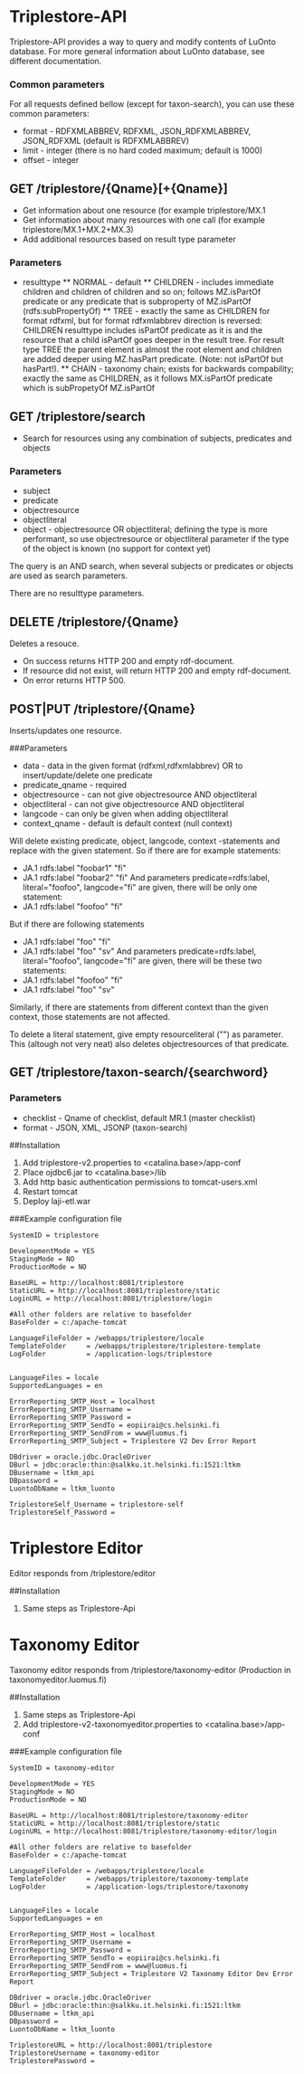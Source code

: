 Triplestore-API
===============

Triplestore-API provides a way to query and modify contents of LuOnto database. For more general information about LuOnto database, see different documentation. 

### Common parameters

For all requests defined bellow (except for taxon-search), you can use these common parameters:

* format - RDFXMLABBREV, RDFXML, JSON_RDFXMLABBREV, JSON_RDFXML (default is RDFXMLABBREV)
* limit - integer (there is no hard coded maximum; default is 1000)
* offset - integer 

## GET /triplestore/{Qname}[+{Qname}]

* Get information about one resource (for example triplestore/MX.1
* Get information about many resources with one call (for example triplestore/MX.1+MX.2+MX.3)
* Add additional resources based on result type parameter

### Parameters
* resulttype
** NORMAL - default
** CHILDREN - includes immediate children and children of children and so on; follows MZ.isPartOf predicate or any predicate that is subproperty of MZ.isPartOf (rdfs:subPropertyOf)
** TREE - exactly the same as CHILDREN for format rdfxml, but for format rdfxmlabbrev direction is reversed: CHILDREN resulttype includes isPartOf predicate as it is and the resource that a child isPartOf goes deeper in the result tree. For result type TREE the parent element is almost the root element and children are added deeper using MZ.hasPart predicate. (Note: not isPartOf but hasPart!).
** CHAIN - taxonomy chain; exists for backwards compability; exactly the same as CHILDREN, as it follows MX.isPartOf predicate which is subPropetyOf MZ.isPartOf 

## GET /triplestore/search

* Search for resources using any combination of subjects, predicates and objects

### Parameters
* subject
* predicate
* objectresource
* objectliteral
* object - objectresource OR objectliteral; defining the type is more performant, so use objectresource or objectliteral parameter if the type of the object is known
(no support for context yet)

The query is an AND search, when several subjects or predicates or objects are used as search parameters.

There are no resulttype parameters.

## DELETE /triplestore/{Qname}

Deletes a resouce. 

* On success returns HTTP 200 and empty rdf-document. 
* If resource did not exist, will return HTTP 200 and empty rdf-document. 
* On error returns HTTP 500.

## POST|PUT /triplestore/{Qname}

Inserts/updates one resource.

###Parameters
* data - data in the given format (rdfxml,rdfxmlabbrev)
OR to insert/update/delete one predicate
* predicate_qname - required
* objectresource - can not give objectresource AND objectliteral
* objectliteral - can not give objectresource AND objectliteral
* langcode - can only be given when adding objectliteral
* context_qname - default is default context (null context)

Will delete existing predicate, object, langcode, context -statements and replace with the given statement. So if there are for example statements:

* JA.1	rdfs:label	"foobar1"	"fi"
* JA.1	rdfs:label	"foobar2"	"fi"
And parameters predicate=rdfs:label, literal="foofoo", langcode="fi" are given, there will be only one statement:
* JA.1	rdfs:label	"foofoo"	"fi"

But if there are following statements
* JA.1	rdfs:label	"foo"	"fi"
* JA.1	rdfs:label	"foo"	"sv"
And parameters predicate=rdfs:label, literal="foofoo", langcode="fi" are given, there will be these two statements:
* JA.1	rdfs:label	"foofoo"	"fi"
* JA.1	rdfs:label	"foo"	"sv"
 
Similarly, if there are statements from different context than the given context, those statements are not affected.


To delete a literal statement, give empty resourceliteral ("") as parameter. This (altough not very neat) also deletes objectresources of that predicate.



## GET /triplestore/taxon-search/{searchword}

### Parameters
* checklist - Qname of checklist, default MR.1 (master checklist)
* format - JSON, XML, JSONP (taxon-search)



##Installation

1. Add triplestore-v2.properties to  <catalina.base>/app-conf
2. Place ojdbc6.jar to <catalina.base>/lib
3. Add http basic authentication permissions to tomcat-users.xml
4. Restart tomcat
5. Deploy laji-etl.war

###Example configuration file
~~~
SystemID = triplestore

DevelopmentMode = YES
StagingMode = NO
ProductionMode = NO

BaseURL = http://localhost:8081/triplestore
StaticURL = http://localhost:8081/triplestore/static
LoginURL = http://localhost:8081/triplestore/login

#All other folders are relative to basefolder
BaseFolder = c:/apache-tomcat

LanguageFileFolder = /webapps/triplestore/locale
TemplateFolder     = /webapps/triplestore/triplestore-template
LogFolder          = /application-logs/triplestore


LanguageFiles = locale
SupportedLanguages = en

ErrorReporting_SMTP_Host = localhost
ErrorReporting_SMTP_Username =
ErrorReporting_SMTP_Password =
ErrorReporting_SMTP_SendTo = eopiirai@cs.helsinki.fi
ErrorReporting_SMTP_SendFrom = www@luomus.fi
ErrorReporting_SMTP_Subject = Triplestore V2 Dev Error Report

DBdriver = oracle.jdbc.OracleDriver
DBurl = jdbc:oracle:thin:@salkku.it.helsinki.fi:1521:ltkm
DBusername = ltkm_api
DBpassword = 
LuontoDbName = ltkm_luonto

TriplestoreSelf_Username = triplestore-self
TriplestoreSelf_Password = 
~~~


Triplestore Editor
==================

Editor responds from /triplestore/editor

##Installation

1. Same steps as Triplestore-Api


Taxonomy Editor
===============

Taxonomy editor responds from /triplestore/taxonomy-editor
(Production in taxonomyeditor.luomus.fi)

##Installation

1. Same steps as Triplestore-Api
2. Add triplestore-v2-taxonomyeditor.properties to  <catalina.base>/app-conf

###Example configuration file
~~~
SystemID = taxonomy-editor

DevelopmentMode = YES
StagingMode = NO
ProductionMode = NO

BaseURL = http://localhost:8081/triplestore/taxonomy-editor
StaticURL = http://localhost:8081/triplestore/static
LoginURL = http://localhost:8081/triplestore/taxonomy-editor/login

#All other folders are relative to basefolder
BaseFolder = c:/apache-tomcat

LanguageFileFolder = /webapps/triplestore/locale
TemplateFolder     = /webapps/triplestore/taxonomy-template
LogFolder          = /application-logs/triplestore/taxonomy


LanguageFiles = locale
SupportedLanguages = en

ErrorReporting_SMTP_Host = localhost
ErrorReporting_SMTP_Username =
ErrorReporting_SMTP_Password =
ErrorReporting_SMTP_SendTo = eopiirai@cs.helsinki.fi
ErrorReporting_SMTP_SendFrom = www@luomus.fi
ErrorReporting_SMTP_Subject = Triplestore V2 Taxonomy Editor Dev Error Report

DBdriver = oracle.jdbc.OracleDriver
DBurl = jdbc:oracle:thin:@salkku.it.helsinki.fi:1521:ltkm
DBusername = ltkm_api
DBpassword = 
LuontoDbName = ltkm_luonto

TriplestoreURL = http://localhost:8081/triplestore
TriplestoreUsername = taxonomy-editor
TriplestorePassword = 
~~~



